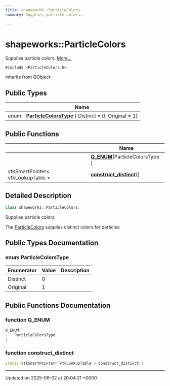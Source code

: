 ```yaml
---
title: shapeworks::ParticleColors
summary: Supplies particle colors. 

---
```


# shapeworks::ParticleColors



Supplies particle colors.  [More...](#detailed-description)


`#include <ParticleColors.h>`

Inherits from QObject

## Public Types

|                | Name           |
| -------------- | -------------- |
| enum| **[ParticleColorsType](../Classes/classshapeworks_1_1ParticleColors.md#enum-particlecolorstype)** { Distinct = 0, Original = 1} |

## Public Functions

|                | Name           |
| -------------- | -------------- |
| | **[Q_ENUM](../Classes/classshapeworks_1_1ParticleColors.md#function-q-enum)**(ParticleColorsType ) |
| vtkSmartPointer< vtkLookupTable > | **[construct_distinct](../Classes/classshapeworks_1_1ParticleColors.md#function-construct-distinct)**() |

## Detailed Description

```cpp
class shapeworks::ParticleColors;
```

Supplies particle colors. 

The [ParticleColors](../Classes/classshapeworks_1_1ParticleColors.md) supplies distinct colors for particles 

## Public Types Documentation

### enum ParticleColorsType

| Enumerator | Value | Description |
| ---------- | ----- | ----------- |
| Distinct | 0|   |
| Original | 1|   |




## Public Functions Documentation

### function Q_ENUM

```cpp
Q_ENUM(
    ParticleColorsType 
)
```


### function construct_distinct

```cpp
static vtkSmartPointer< vtkLookupTable > construct_distinct()
```


-------------------------------

Updated on 2025-06-02 at 20:04:21 +0000